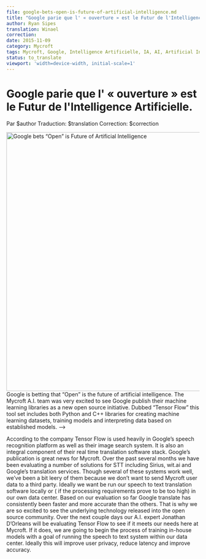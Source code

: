 ```yaml
---
file: google-bets-open-is-future-of-artificial-intelligence.md
title: "Google parie que l' « ouverture » est le Futur de l'Intelligence Artificielle."
author: Ryan Sipes
translation: Winael
correction: 
date: 2015-11-09
category: Mycroft
tags: Mycroft, Google, Intelligence Artificielle, IA, AI, Artificial Intelligence, opensource
status: to_translate
viewport: 'width=device-width, initial-scale=1'
---
```


<meta http-equiv='Content-Type' content='text/html; charset=utf-8' />

<!-- Chapeau -->




# <!-- lang: EN <span lang="english>Google bets “Open” is Future of Artificial Intelligence</span> --><!-- lang: FR --><span lang="french">Google parie que l' « ouverture » est le Futur de l'Intelligence Artificielle.</span>

Par $author
Traduction: $translation
Correction: $correction

<img src="https://mycroft-1d29.kxcdn.com/wp-content/uploads/2015/11/tensorflow.png" alt="Google bets “Open” is Future of Artificial Intelligence" width="1080" height="675">

<!-- lang: EN
<span lang="english">
Google is betting that “Open” is the future of artificial intelligence.
The Mycroft A.I. team was very excited to see Google publish their machine learning libraries as a new open source initiative. Dubbed “Tensor Flow” this tool set includes both Python and C++ libraries for creating machine learning datasets, training models and interpreting data based on established models.
</span>
-->

<!-- lang: FR -->
<span lang="french">
Google is betting that “Open” is the future of artificial intelligence.
The Mycroft A.I. team was very excited to see Google publish their machine learning libraries as a new open source initiative. Dubbed “Tensor Flow” this tool set includes both Python and C++ libraries for creating machine learning datasets, training models and interpreting data based on established models.
</span>
-->

According to the company Tensor Flow is used heavily in Google’s speech recognition platform as well as their image search system. It is also an integral component of their real time translation software stack.
Google’s publication is great news for Mycroft. Over the past several months we have been evaluating a number of solutions for STT including Sirius, wit.ai and Google’s translation services. Though several of these systems work well, we’ve been a bit leery of them because we don’t want to send Mycroft user data to a third party. Ideally we want be run our speech to text translation software locally or ( if the processing requirements prove to be too high) in our own data center.
Based on our evaluation so far Google translate has consistently been faster and more accurate than the others. That is why we are so excited to see the underlying technology released into the open source community.
Over the next couple days our A.I. expert Jonathan D’Orleans will be evaluating Tensor Flow to see if it meets our needs here at Mycroft. If it does, we are going to begin the process of training in-house models with a goal of running the speech to text system within our data center. Ideally this will improve user privacy, reduce latency and improve accuracy.
